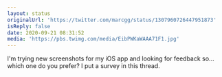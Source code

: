 ```yaml
---
layout: status
originalUrl: 'https://twitter.com/marcgg/status/1307960726447951873'
isReply: false
date: 2020-09-21 08:31:52
media: 'https://pbs.twimg.com/media/EibPWKaWAAA71F1.jpg'
---
```


I'm trying new screenshots for my iOS app and looking for feedback so... which one do you prefer? I put a survey in this thread. 
